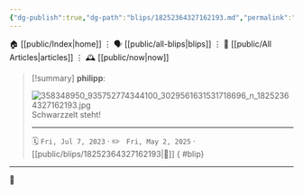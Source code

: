```yaml
---
{"dg-publish":true,"dg-path":"blips/18252364327162193.md","permalink":"/blips/18252364327162193/","title":"philipp on instagram @ 2023-07-07"}
---
```



<div class="transclusion internal-embed is-loaded"><div class="markdown-embed">




🏠 [[public/Index\|home]]  ⋮ 🗣️ [[public/all-blips\|blips]] ⋮  📝 [[public/All Articles\|articles]]  ⋮ 🕰️ [[public/now\|now]]


</div></div>


> [!summary] **philipp**:
>
> ![358348950_935752774344100_3029561631531718696_n_18252364327162193.jpg](/img/user/attachments/358348950_935752774344100_3029561631531718696_n_18252364327162193.jpg)
> Schwarzzelt steht!
> - - -
>
> 🗓️ <code>Fri, Jul 7, 2023</code>  · ✏️ <code> Fri, May 2, 2025</code>  · [[public/blips/18252364327162193\|🔗]]
{ #blip}


- - -

 👾
